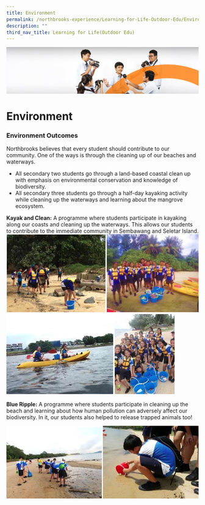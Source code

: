 ```yaml
---
title: Environment
permalink: /northbrooks-experience/Learning-for-Life-Outdoor-Edu/Environment/
description: ""
third_nav_title: Learning for Life(Outdoor Edu)
---
```

![](/images/cca.jpg)

Environment
===========

### Environment Outcomes

Northbrooks believes that every student should contribute to our community. One of the ways is through the cleaning up of our beaches and waterways.

*   All secondary two students go through a land-based coastal clean up with emphasis on environmental conservation and knowledge of biodiversity.
*   All secondary three students go through a half-day kayaking activity while cleaning up the waterways and learning about the mangrove ecosystem. 

<b>Kayak and Clean:</b> A programme where students participate in kayaking along our coasts and cleaning up the waterways. This allows our students to contribute to the immediate community in Sembawang and Seletar Island.
![](/images/Environment.png)
![](/images/Environment2.png)

<b>Blue Ripple:</b> A programme where students participate in cleaning up the beach and learning about how human pollution can adversely affect our biodiversity. In it, our students also helped to release trapped animals too!

![](/images/Environment3.png)